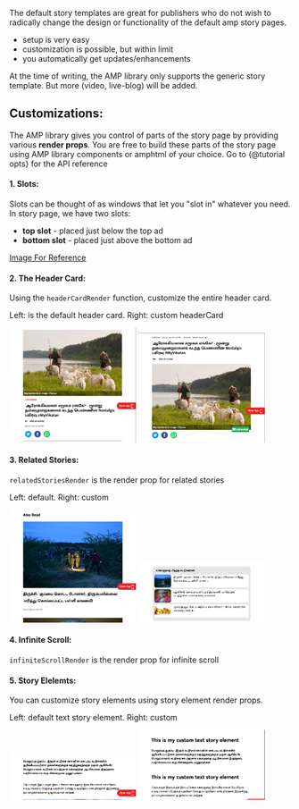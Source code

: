 The default story templates are great for publishers who do not wish to radically change the design or functionality of the default amp story pages.

- setup is very easy
- customization is possible, but within limit
- you automatically get updates/enhancements

At the time of writing, the AMP library only supports the generic story template. But more (video, live-blog) will be added.

## Customizations:

The AMP library gives you control of parts of the story page by providing various **render props**. You are free to build these parts of the story page using AMP library components or amphtml of your choice. Go to {@tutorial opts} for the API reference

#### 1. Slots:

Slots can be thought of as windows that let you "slot in" whatever you need. In story page, we have two slots:

- **top slot** - placed just below the top ad
- **bottom slot** - placed just above the bottom ad

<a id="slots_link" href="/story-page-slots.png" target="_blank">Image For Reference</a>

#### 2. The Header Card:

Using the `headerCardRender` function, customize the entire header card.

Left: is the default header card. Right: custom headerCard

<div>
  <div style="display: inline-block; width: 45%;"><img src="/headerCardRender/without.png"></div>
  <div style="display: inline-block; width: 45%;"><img src="/headerCardRender/with.png"></div>
</div>

#### 3. Related Stories:

`relatedStoriesRender` is the render prop for related stories

Left: default. Right: custom

<div>
  <div style="display: inline-block; width: 45%;"><img src="/relatedStoriesRender/without.png"></div>
  <div style="display: inline-block; width: 45%;"><img src="/relatedStoriesRender/with.png"></div>
</div>

#### 4. Infinite Scroll:

`infiniteScrollRender` is the render prop for infinite scroll

#### 5. Story Elelemts:

You can customize story elements using story element render props.

Left: default text story element. Right: custom

<div>
  <div style="display: inline-block; width: 45%;"><img src="/storyElement-text/without.png"></div>
  <div style="display: inline-block; width: 45%;"><img src="/storyElement-text/with.png"></div>
</div>
